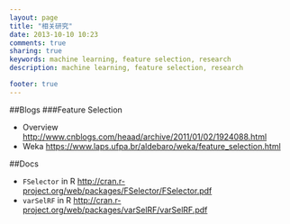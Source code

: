 ```yaml
---
layout: page
title: "相关研究"
date: 2013-10-10 10:23
comments: true
sharing: true
keywords: machine learning, feature selection, research
description: machine learning, feature selection, research

footer: true
---
```

##Blogs
###Feature Selection
+ Overview <http://www.cnblogs.com/heaad/archive/2011/01/02/1924088.html>
+ Weka <https://www.laps.ufpa.br/aldebaro/weka/feature_selection.html>

##Docs
+ `FSelector` in R <http://cran.r-project.org/web/packages/FSelector/FSelector.pdf>
+ `varSelRF` in R <http://cran.r-project.org/web/packages/varSelRF/varSelRF.pdf>